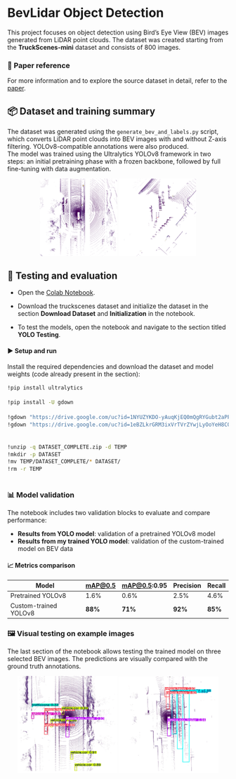 # BevLidar Object Detection

This project focuses on object detection using Bird’s Eye View (BEV) images generated from LiDAR point clouds. The dataset was created starting from the **TruckScenes-mini** dataset and consists of 800 images.

### 📄 Paper reference

For more information and to explore the source dataset in detail, refer to the [paper](BEV_Object_Detection.pdf).


## 📦 Dataset and training summary

The dataset was generated using the `generate_bev_and_labels.py` script, which converts LiDAR point clouds into BEV images with and without Z-axis filtering. YOLOv8-compatible annotations were also produced.  
The model was trained using the Ultralytics YOLOv8 framework in two steps: an initial pretraining phase with a frozen backbone, followed by full fine-tuning with data augmentation.

<p align="center">
  <img src="images/dataset_exaple.png" alt="Image 1" width="35%">
  <img src="images/dataset_example_filtered.png" alt="Image 2" width="35%">
</p>



## 🧪 Testing and evaluation
- Open the [Colab Notebook](BEVLidar_ObjectDetection.ipynb).


- Download the truckscenes dataset and initialize the dataset in the section **Download Dataset** and **Initialization** in the notebook.

- To test the models, open the notebook and navigate to the section titled **YOLO Testing**.

#### ▶️ Setup and run

Install the required dependencies and download the dataset and model weights (code already present in the section):

```bash
!pip install ultralytics

!pip install -U gdown

!gdown "https://drive.google.com/uc?id=1NYUZYKDO-yAuqKjEQ0mQgRYGubt2aPPl"
!gdown "https://drive.google.com/uc?id=1eBZLkrGRM3ixVrTVrZYwjLyOoYeH8COu"


!unzip -q DATASET_COMPLETE.zip -d TEMP
!mkdir -p DATASET
!mv TEMP/DATASET_COMPLETE/* DATASET/
!rm -r TEMP



```

### 📊 Model validation

The notebook includes two validation blocks to evaluate and compare performance:

- **Results from YOLO model**: validation of a pretrained YOLOv8 model  
- **Results from my trained YOLO model**: validation of the custom-trained model on BEV data

#### 📈 Metrics comparison 

| Model                   | mAP@0.5 | mAP@0.5:0.95 | Precision | Recall |
|------------------------|---------|--------------|-----------|--------|
| Pretrained YOLOv8      |  1.6%  |     0.6%    |   2.5%   | 4.6%  |
| Custom-trained YOLOv8  |  **88%**  |     **71%**    |   **92%**   | **85%**  |


### 🖼️ Visual testing on example images

The last section of the notebook allows testing the trained model on three selected BEV images. The predictions are visually compared with the ground truth annotations.

<p align="center">
  <img src="images/predition.png" alt="Image 1" width="45%">
  <img src="images/predition1.png" alt="Image 2" width="45%">
</p>


